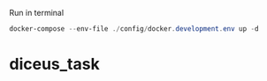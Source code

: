 Run in terminal

   ``` powershell
   docker-compose --env-file ./config/docker.development.env up -d
   ```
# diceus_task
